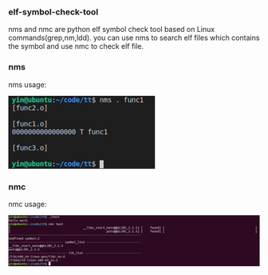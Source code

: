 ### elf-symbol-check-tool

nms and nmc are python elf symbol check tool based on Linux commands(grep,nm,ldd).  you can use nms to search elf files which contains the symbol and use nmc to check elf file.

### nms

nms usage:  

![](./nms_example.png)

### nmc

nmc usage:  

![](./nmc_example.png)

